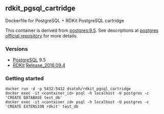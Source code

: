 ## rdkit_pgsql_cartridge
Dockerfile for PostgreSQL + RDKit PostgreSQL cartridge

This container is derived from [postgres:9.5](https://github.com/docker-library/postgres/tree/d7accc9c8c7d740ad756b887225fe31286d98f64/9.5).
See descriptions at [postgres official repository](https://hub.docker.com/r/library/postgres/) for more details.

### Versions
- [PostgreSQL](https://www.postgresql.org) 9.5
- [RDKit](https://github.com/rdkit/rdkit) [Release_2016.09.4](https://github.com/rdkit/rdkit/releases/tag/Release_2016_09_4)

### Getting started

```
docker run -d -p 5432:5432 dsatoh/rdkit_pgsql_cartridge
docker exec -it <container_id> psql -h localhost -U postgres -c 'CREATE DATABASE test_db'
docker exec -it <container_id> psql -h localhost -U postgres -c 'CREATE EXTENSION rdkit' test_db
```
